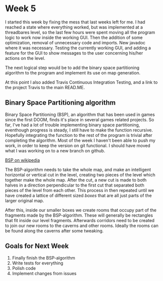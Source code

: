 # Week 5

I started this week by fixing the mess that last weeks left for me. I had reached a state where everything worked, but was implemented at a threadbares level, so the last few hours were spent moving all the program logic to work now inside the working GUI. Then the addition of some optimization, removal of unnecessary code and imports. New javadoc where it was necessary. Testing the currently working GUI, and adding a feature for the GUI to show messages to the user concerning his/her actions on the level.  

The next logical step would be to add the binary space partitioning algorithm to the program and implement its use on map generation.

At this point I also added Travis Continuous Integration Testing, and a link to the project Travis to the main READ.ME.

## Binary Space Partitioning algorithm

Binary Space Partitioning (BSP), an algorithm that has been used in games since the first DOOM, finds it's place in several games related projects. So far, I've had a lot of trouble implementing binary space partitioning, eventhough progress is steady, I still have to make the function recursive. Hopefully integrating the function to the rest of the program is trivial after completing the algorithm. Most of the week I haven't been able to push my work, in order to keep the version on git functional. I should have moved what I was working on to a new branch on github.  

[BSP on wikipedia](https://en.wikipedia.org/wiki/Binary_space_partitioning)  

The BSP-algorithm needs to take the whole map, and make an intelligent horizontal or vertical cut in the level, creating two pieces of the level which together make the whole map. After the cut, a new cut is made to both halves in a direction perpendicular to the first cut that separated both pieces of the level from each other. This process in then repeated until we have created a lattice of different sized *boxes* that are all just parts of the larger original map.  

After this, inside our smaller boxes we create rooms that occupy part of the fragments made by the BSP-algorithm. These will generally be rectangles that fit inside our level fragments. Afterwards corridors need to be created to join our new rooms to the caverns and other rooms. Ideally the rooms can be found along the caverns after some tweaking.

## Goals for Next Week

1. Finally finish the BSP-algorithm
2. Write tests for everything
3. Polish code
4. Implement changes from issues

